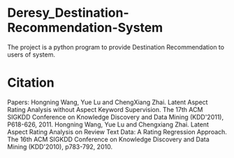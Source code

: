 # Deresy_Destination-Recommendation-System
The project is a python program to provide Destination Recommendation to users of system.

# Citation
Papers:
    Hongning Wang, Yue Lu and ChengXiang Zhai. Latent Aspect Rating Analysis without Aspect Keyword Supervision. The 17th ACM SIGKDD Conference on Knowledge Discovery and Data Mining (KDD'2011), P618-626, 2011.
    Hongning Wang, Yue Lu and Chengxiang Zhai. Latent Aspect Rating Analysis on Review Text Data: A Rating Regression Approach. The 16th ACM SIGKDD Conference on Knowledge Discovery and Data Mining (KDD'2010), p783-792, 2010.

